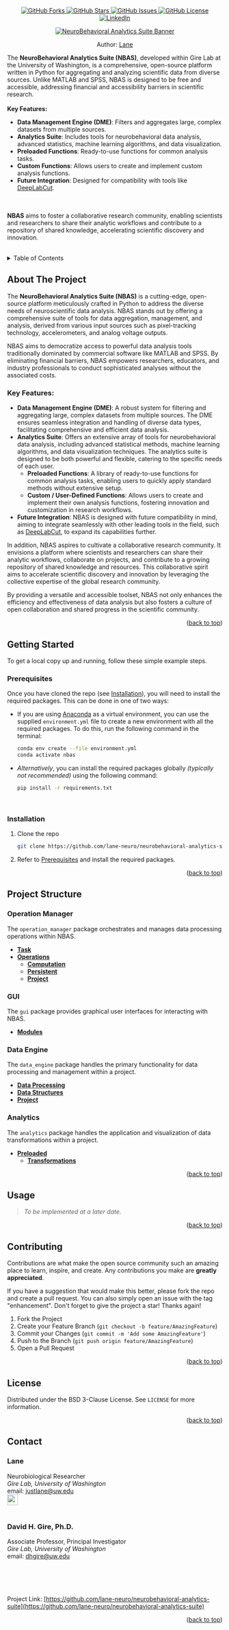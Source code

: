 <a name="readme-top"></a>

<!-- PROJECT SHIELDS -->
<div align="center">
  <p align="center">
    <a href="https://github.com/lane-neuro/neurobehavioral-analytics-suite/network/members">
      <img src="https://img.shields.io/github/forks/lane-neuro/neurobehavioral-analytics-suite.svg?style=for-the-badge" alt="GitHub Forks">
    </a>
    <a href="https://github.com/lane-neuro/neurobehavioral-analytics-suite/stargazers">
      <img src="https://img.shields.io/github/stars/lane-neuro/neurobehavioral-analytics-suite.svg?style=for-the-badge" alt="GitHub Stars">
    </a>
    <a href="https://github.com/lane-neuro/neurobehavioral-analytics-suite/issues">
      <img src="https://img.shields.io/github/issues/lane-neuro/neurobehavioral-analytics-suite.svg?style=for-the-badge" alt="GitHub Issues">
    </a>
    <a href="https://github.com/lane-neuro/neurobehavioral-analytics-suite/blob/main/LICENSE">
      <img src="https://img.shields.io/github/license/lane-neuro/neurobehavioral-analytics-suite.svg?style=for-the-badge" alt="GitHub License">
    </a>
    <a href="https://linkedin.com/in/lane14">
      <img src="https://img.shields.io/badge/-LinkedIn-black.svg?style=for-the-badge&logo=linkedin&colorB=555" alt="LinkedIn">
    </a>
  </p>

  <a href="https://github.com/lane-neuro/neurobehavioral-analytics-suite">
    <img src="neurobehavioral_analytics_suite/images/centered_banner_white_black_text_1800x700.png" alt="NeuroBehavioral Analytics Suite Banner" style="max-width: 75%; height: auto;">
  </a>
  <p>Author: <a href="#contact">Lane</a></p>
</div>

<div>
  <p align="left">
    The <strong>NeuroBehavioral Analytics Suite (NBAS)</strong>, developed within Gire Lab at the University of Washington, is a comprehensive, open-source platform written in Python for aggregating and analyzing scientific data from diverse sources. Unlike MATLAB and SPSS, NBAS is designed to be free and accessible, addressing financial and accessibility barriers in scientific research.
    <br /><br />
    <strong>Key Features:</strong>
    <ul>
      <li><strong>Data Management Engine (DME)</strong>: Filters and aggregates large, complex datasets from multiple sources.</li>
      <li><strong>Analytics Suite</strong>: Includes tools for neurobehavioral data analysis, advanced statistics, machine learning algorithms, and data visualization.</li>
      <li><strong>Preloaded Functions</strong>: Ready-to-use functions for common analysis tasks.</li>
      <li><strong>Custom Functions</strong>: Allows users to create and implement custom analysis functions.</li>
      <li><strong>Future Integration</strong>: Designed for compatibility with tools like <a href="https://github.com/DeepLabCut/DeepLabCut">DeepLabCut</a>.</li>
    </ul>
    <br /><br />
    <strong>NBAS</strong> aims to foster a collaborative research community, enabling scientists and researchers to share their analytic workflows and contribute to a repository of shared knowledge, accelerating scientific discovery and innovation.
  </p>
</div>

<br />
<!-- TABLE OF CONTENTS -->
<details>
  <summary>Table of Contents</summary>
  <ol>
    <li><a href="#about-the-project">About The Project</a></li>
    <li><a href="#getting-started">Getting Started</a>
      <ul>
        <li><a href="#prerequisites">Prerequisites</a></li>
        <li><a href="#installation">Installation</a></li>
      </ul>
    </li>
    <li><a href="#project-structure">Project Structure</a>
      <ul>
        <li><a href="#operation-manager">Operation Manager</a>
          <ul>
            <li><a href="#operation-manager-task">Task</a></li>
            <li><a href="#operation-manager-operations">Operations</a>
              <ul>
                <li><a href="#operations-computation">Computation</a></li>
                <li><a href="#operations-persistent">Persistent</a></li>
                <li><a href="#operations-project">Project</a></li>
              </ul>
            </li>
          </ul>
        </li>
        <li><a href="#gui">GUI</a>
          <ul>
            <li><a href="#gui-modules">Modules</a></li>
          </ul>
        </li>
        <li><a href="#data-engine">Data Engine</a>
          <ul>
            <li><a href="#data-engine-data-processing">Data Processing</a></li>
            <li><a href="#data-engine-data-structures">Data Structures</a></li>
            <li><a href="#data-engine-project">Project</a></li>
          </ul>
        </li>
        <li><a href="#analytics">Analytics</a>
          <ul>
            <li><a href="#preloaded">Preloaded</a>
              <ul>
                <li><a href="#preloaded-transformations">Transformations</a></li>
              </ul>
            </li>
          </ul>
        </li>
      </ul>
    </li>
    <li><a href="#usage">Usage</a></li>
    <li><a href="#contributing">Contributing</a></li>
    <li><a href="#license">License</a></li>
    <li><a href="#contact">Contact</a></li>
  </ol>
</details>

<!-- ABOUT THE PROJECT -->
## About The Project

The **NeuroBehavioral Analytics Suite (NBAS)** is a cutting-edge, open-source platform meticulously crafted in Python to address the diverse needs of neuroscientific data analysis. NBAS stands out by offering a comprehensive suite of tools for data aggregation, management, and analysis, derived from various input sources such as pixel-tracking technology, accelerometers, and analog voltage outputs.

NBAS aims to democratize access to powerful data analysis tools traditionally dominated by commercial software like MATLAB and SPSS. By eliminating financial barriers, NBAS empowers researchers, educators, and industry professionals to conduct sophisticated analyses without the associated costs.

### Key Features:
* **Data Management Engine (DME)**: A robust system for filtering and aggregating large, complex datasets from multiple sources. The DME ensures seamless integration and handling of diverse data types, facilitating comprehensive and efficient data analysis.
* **Analytics Suite**: Offers an extensive array of tools for neurobehavioral data analysis, including advanced statistical methods, machine learning algorithms, and data visualization techniques. The analytics suite is designed to be both powerful and flexible, catering to the specific needs of each user.
  * **Preloaded Functions**: A library of ready-to-use functions for common analysis tasks, enabling users to quickly apply standard methods without extensive setup.
  * **Custom / User-Defined Functions**: Allows users to create and implement their own analysis functions, fostering innovation and customization in research workflows.
* **Future Integration**: NBAS is designed with future compatibility in mind, aiming to integrate seamlessly with other leading tools in the field, such as [DeepLabCut](https://github.com/DeepLabCut/DeepLabCut), to expand its capabilities further.

In addition, NBAS aspires to cultivate a collaborative research community. It envisions a platform where scientists and researchers can share their analytic workflows, collaborate on projects, and contribute to a growing repository of shared knowledge and resources. This collaborative spirit aims to accelerate scientific discovery and innovation by leveraging the collective expertise of the global research community.

By providing a versatile and accessible toolset, NBAS not only enhances the efficiency and effectiveness of data analysis but also fosters a culture of open collaboration and shared progress in the scientific community.

<p align="right">(<a href="#readme-top">back to top</a>)</p>

<!-- GETTING STARTED -->
## Getting Started

To get a local copy up and running, follow these simple example steps.

### Prerequisites
Once you have cloned the repo (see [Installation](#installation)), you will need to install the required packages. This can be done in one of two ways:
* If you are using [Anaconda](https://www.anaconda.com/) as a virtual environment, you can use the supplied `environment.yml` file to create a new environment with all the required packages. To do this, run the following command in the terminal:
  ```sh
  conda env create --file environment.yml
  conda activate nbas
  ```
* <i>Alternatively</i>, you can install the required packages globally <i>(typically not recommended)</i> using the following command:
    ```sh
    pip install -r requirements.txt
  ```
<br />

### Installation
1. Clone the repo
   ```sh
   git clone https://github.com/lane-neuro/neurobehavioral-analytics-suite.git
   ```
2. Refer to <a href="#prerequisites">Prerequisites</a> and install the required packages.

<p align="right">(<a href="#readme-top">back to top</a>)</p>

  
<!-- PROJECT STRUCTURE -->
## Project Structure

### Operation Manager
The `operation_manager` package orchestrates and manages data processing operations within NBAS.
- **[Task](operation_manager/task/README.md)**
- **[Operations](operation_manager/operations/README.md)**
  - **[Computation](operation_manager/operations/computation/README.md)**
  - **[Persistent](operation_manager/operations/persistent/README.md)**
  - **[Project](operation_manager/operations/project/README.md)**

### GUI
The `gui` package provides graphical user interfaces for interacting with NBAS.
- **[Modules](gui/modules/README.md)**

### Data Engine
The `data_engine` package handles the primary functionality for data processing and management within a project.
- **[Data Processing](data_engine/data_processing/README.md)**
- **[Data Structures](data_engine/data_structures/README.md)**
- **[Project](data_engine/project/README.md)**

### Analytics
The `analytics` package handles the application and visualization of data transformations within a project.
- **[Preloaded](analytics/preloaded/README.md)**
  - **[Transformations](analytics/preloaded/transformations/README.md)**

<p align="right">(<a href="#readme-top">back to top</a>)</p>

<!-- USAGE EXAMPLES -->
## Usage
> <i>To be implemented at a later date.</i>

<p align="right">(<a href="#readme-top">back to top</a>)</p>



<!-- CONTRIBUTING -->
## Contributing

Contributions are what make the open source community such an amazing place to learn, inspire, and create. Any contributions you make are **greatly appreciated**.

If you have a suggestion that would make this better, please fork the repo and create a pull request. You can also simply open an issue with the tag "enhancement".
Don't forget to give the project a star! Thanks again!

1. Fork the Project
2. Create your Feature Branch (`git checkout -b feature/AmazingFeature`)
3. Commit your Changes (`git commit -m 'Add some AmazingFeature'`)
4. Push to the Branch (`git push origin feature/AmazingFeature`)
5. Open a Pull Request

<p align="right">(<a href="#readme-top">back to top</a>)</p>



<!-- LICENSE -->
## License

Distributed under the BSD 3-Clause License. See `LICENSE` for more information.

<p align="right">(<a href="#readme-top">back to top</a>)</p>



<!-- CONTACT -->
## Contact

### Lane
Neurobiological Researcher
<br /><i>Gire Lab, University of Washington</i>
<br />email: [justlane@uw.edu](mailto:justlane@uw.edu)
<br /><a href="https://linkedin.com/in/lane14"><img align="center" height="25" src="https://img.shields.io/badge/-LinkedIn-black.svg?style=for-the-badge&logo=linkedin&colorB=555"></a>
<br />
<br />
### David H. Gire, Ph.D.
Associate Professor, Principal Investigator
<br /><i>Gire Lab, University of Washington</i>
<br />email: [dhgire@uw.edu](mailto:dhgire@uw.edu)
<br /><a href="https://psych.uw.edu/people/6312"><img align="center" height="15" src="https://uw-s3-cdn.s3.us-west-2.amazonaws.com/wp-content/uploads/sites/230/2023/11/02134822/Wordmark_center_Purple_Hex.png"></a>
<br /><br /><br /><br /><br />Project Link: [https://github.com/lane-neuro/neurobehavioral-analytics-suite](https://github.com/lane-neuro/neurobehavioral-analytics-suite)

<p align="right">(<a href="#readme-top">back to top</a>)</p>

<!-- MARKDOWN LINKS & IMAGES -->
<!-- https://www.markdownguide.org/basic-syntax/#reference-style-links -->
[contributors-shield]: https://img.shields.io/github/contributors/lane-neuro/neurobehavioral-analytics-suite.svg?style=for-the-badge
[contributors-url]: https://github.com/lane-neuro/neurobehavioral-analytics-suite/graphs/contributors
[forks-shield]: https://img.shields.io/github/forks/lane-neuro/neurobehavioral-analytics-suite.svg?style=for-the-badge
[forks-url]: https://github.com/lane-neuro/neurobehavioral-analytics-suite/network/members
[stars-shield]: https://img.shields.io/github/stars/lane-neuro/neurobehavioral-analytics-suite.svg?style=for-the-badge
[stars-url]: https://github.com/lane-neuro/neurobehavioral-analytics-suite/stargazers
[issues-shield]: https://img.shields.io/github/issues/lane-neuro/neurobehavioral-analytics-suite.svg?style=for-the-badge
[issues-url]: https://github.com/lane-neuro/neurobehavioral-analytics-suite/issues
[license-shield]: https://img.shields.io/github/license/lane-neuro/neurobehavioral-analytics-suite.svg?style=for-the-badge
[license-url]: https://github.com/lane-neuro/neurobehavioral-analytics-suite/blob/main/LICENSE
[linkedin-shield]: https://img.shields.io/badge/-LinkedIn-black.svg?style=for-the-badge&logo=linkedin&colorB=555
[linkedin-url]: https://linkedin.com/in/lane14
